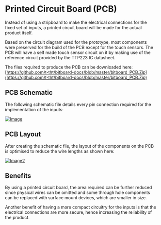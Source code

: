 # Printed Circuit Board (PCB)

Instead of using a stripboard to make the electrical connections for the fixed set of inputs, a printed circuit board will be made for the actual product itself.

Based on the circuit diagram used for the prototype, most components were preserved for the build of the PCB except for the touch sensors. The PCB will have a self made touch sensor circuit on it by making use of the reference circuit provided by the TTP223 IC datasheet.

The files required to produce the PCB can be downloaded here: [https://github.com/t-tht/bitboard-docs/blob/master/bitboard_PCB.Zip](https://github.com/t-tht/bitboard-docs/blob/master/bitboard_PCB.Zip)

## PCB Schematic
The following schematic file details every pin connection required for the implementation of the inputs:

[![Image](https://github.com/t-tht/bitboard-docs/raw/master/Images/PCB_Schematic.PNG "PCB Schematic")](https://github.com/t-tht/bitboard-docs/raw/master/Images/PCB_Schematic.PNG)

## PCB Layout
After creating the schematic file, the layout of the components on the PCB is optimised to reduce the wire lengths as shown here:

[![Image2](https://github.com/t-tht/bitboard-docs/raw/master/Images/PCB_Layout.PNG "PCB Layout")](https://github.com/t-tht/bitboard-docs/raw/master/Images/PCB_Layout.PNG)

## Benefits
By using a printed circuit board, the area required can be further reduced since physical wires can be omitted and some through hole components can be replaced with surface mount devices, which are smaller in size.

Another benefit of having a more compact circuitry for the inputs is that the electrical connections are more secure, hence increasing the reliability of the product.
